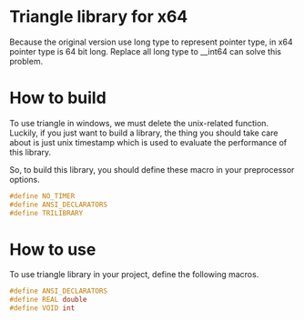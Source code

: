 # Triangle library for x64

Because the original version use long type to represent pointer type, in x64 pointer type is 64 bit long. Replace all long type to __int64 can solve this problem.

# How to build

To use triangle in windows, we must delete the unix-related function. Luckily, if you just want to build a library, the thing you should take care about is just unix timestamp which is used to evaluate the performance of this library.

So, to build this library, you should define these macro in your preprocessor options.

```c++
#define NO_TIMER
#define ANSI_DECLARATORS
#define TRILIBRARY
```

# How to use  
To use triangle library in your project, define the following macros.  
```c++
#define ANSI_DECLARATORS
#define REAL double
#define VOID int
```

